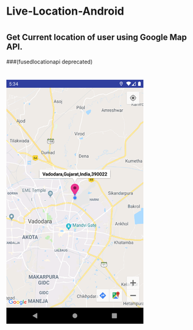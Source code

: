 # Live-Location-Android
#
## Get Current location of user using Google Map API.
###(fusedlocationapi deprecated)
#
<img src="https://github.com/Alfaizkhan/Live-Location-Android/blob/master/images/Screenshot_1566993846.png" width="360" height="640">
